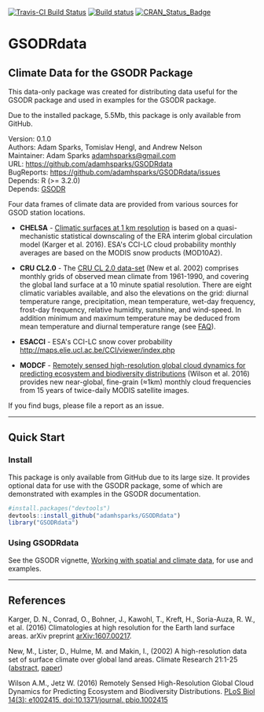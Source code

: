 [![Travis-CI Build Status](https://travis-ci.org/adamhsparks/GSODRdata.svg?branch=master)](https://travis-ci.org/adamhsparks/GSODRdata)
[![Build status](https://ci.appveyor.com/api/projects/status/yf34qfha7662val4/branch/master?svg=true)](https://ci.appveyor.com/api/projects/status/yf34qfha7662val4/branch/master?svg=true)
[![CRAN_Status_Badge](http://www.r-pkg.org/badges/version/GSODRdata)]()

# GSODRdata

## Climate Data for the GSODR Package

This data-only package was created for distributing data useful for the GSODR
package and used in examples for the GSODR package.

Due to the installed package, 5.5Mb, this package is only available from GitHub.

Version: 0.1.0  
Authors: Adam Sparks, Tomislav Hengl, and Andrew Nelson  
Maintainer: Adam Sparks <adamhsparks@gmail.com>  
URL: https://github.com/adamhsparks/GSODRdata  
BugReports: https://github.com/adamhsparks/GSODRdata/issues  
Depends: R (>= 3.2.0)  
Depends: [GSODR](https://cran.r-project.org/package=GSODR)

Four data frames of climate data are provided from various sources for GSOD
station locations.

  * **CHELSA** - [Climatic surfaces at 1 km resolution](http://chelsa-climate.org)
  is based on a quasi-mechanistic statistical downscaling of the ERA interim
  global circulation model (Karger et al. 2016). ESA's CCI-LC cloud probability
  monthly averages are based on the MODIS snow products (MOD10A2).

  * **CRU CL2.0** - The [CRU CL 2.0 data-set](https://crudata.uea.ac.uk/~timm/grid/CRU_CL_2_0.html) 
  (New et al. 2002) comprises monthly grids of observed mean climate from 
  1961-1990, and covering the global land surface at a 10 minute spatial
  resolution. There are eight climatic variables available, and also the
  elevations on the grid: diurnal temperature range, precipitation, mean
  temperature, wet-day frequency, frost-day frequency, relative humidity,
  sunshine, and wind-speed. In addition minimum and maximum temperature may be
  deduced from mean temperature and diurnal temperature range (see 
  [FAQ](https://crudata.uea.ac.uk/~timm/grid/faq.html)).

  * **ESACCI** - ESA's CCI-LC snow cover probability 
  <http://maps.elie.ucl.ac.be/CCI/viewer/index.php>

  * **MODCF** - [Remotely sensed high-resolution global cloud dynamics for predicting ecosystem and biodiversity distributions](https://github.com/adammwilson/Cloud)
  (Wilson et al. 2016) provides new near-global, fine-grain (≈1km) monthly cloud
  frequencies from 15 years of twice-daily MODIS satellite images.

If you find bugs, please file a report as an issue.

-----

## Quick Start

### Install

This package is only available from GitHub due to its large size. It 
provides optional data for use with the GSODR package, some of which are
demonstrated with examples in the GSODR documentation.

```r
#install.packages("devtools")
devtools::install_github("adamhsparks/GSODRdata")
library("GSODRdata")
````

### Using GSODRdata

See the GSODR vignette, [Working with spatial and climate data](http://adamhsparks.github.io/GSODR/articles/Working_with_spatial_and_climate_data.html),
for use and examples.

-----

## References

Karger, D. N., Conrad, O., Bohner, J., Kawohl, T., Kreft, H., Soria-Auza, R. W.,
et al. (2016) Climatologies at high resolution for the Earth land surface
areas. arXiv preprint [arXiv:1607.00217](https://www.arxiv.org/abs/1607.00217).

New, M., Lister, D., Hulme, M. and Makin, I., (2002) A high-resolution data
set of surface climate over global land areas. Climate Research 21:1-25
([abstract](http://www.int-res.com/abstracts/cr/v21/n1/p1-25.html),
[paper](http://www.int-res.com/articles/cr2002/21/c021p001.pdf))

Wilson A.M., Jetz W. (2016) Remotely Sensed High-Resolution Global Cloud Dynamics for Predicting Ecosystem and Biodiversity Distributions. [PLoS Biol 14(3): e1002415. doi:10.1371/journal. pbio.1002415](http://journals.plos.org/plosbiology/article?id=10.1371/journal.pbio.1002415)
